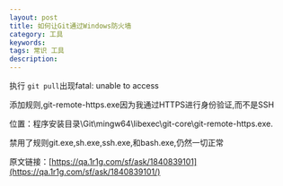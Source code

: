 ```yaml
---
layout: post
title: 如何让Git通过Windows防火墙
category: 工具
keywords: 
tags: 常识 工具
description: 
---
```


执行 `git pull`出现fatal: unable to access

添加规则,git-remote-https.exe因为我通过HTTPS进行身份验证,而不是SSH

位置：程序安装目录\Git\mingw64\libexec\git-core\git-remote-https.exe.

禁用了规则git.exe,sh.exe,ssh.exe,和bash.exe,仍然一切正常

原文链接：[https://qa.1r1g.com/sf/ask/1840839101](https://qa.1r1g.com/sf/ask/1840839101/)